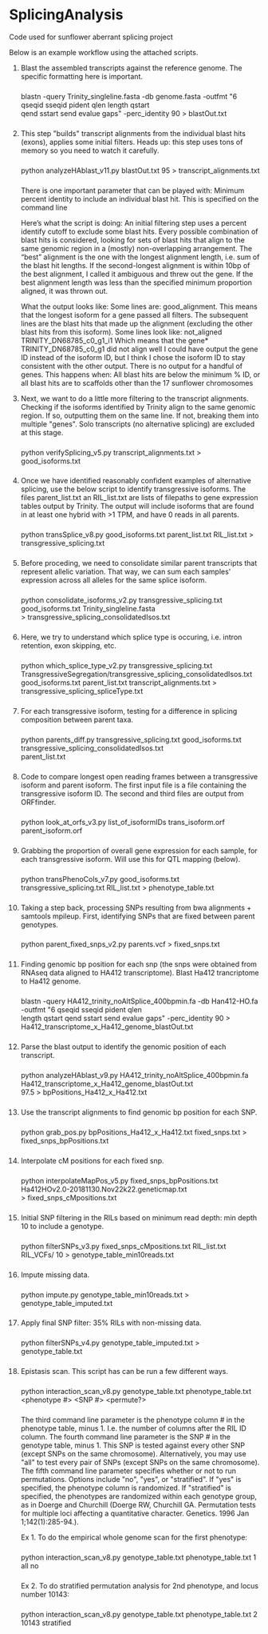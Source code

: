 # SplicingAnalysis
Code used for sunflower aberrant splicing project





Below is an example workflow using the attached scripts.





1.  Blast the assembled transcripts against the reference genome. The specific formatting here is important. 

    ###
    blastn -query Trinity_singleline.fasta -db genome.fasta -outfmt "6 qseqid sseqid pident qlen length qstart\
    	   qend sstart send evalue gaps" -perc_identity 90 > blastOut.txt
    ###





2.  This step "builds" transcript alignments from the individual blast hits (exons), applies some initial filters.
    Heads up: this step uses tons of memory so you need to watch it carefully.

    ###
    python analyzeHAblast_v11.py blastOut.txt 95 > transcript_alignments.txt
    ###

    There is one important parameter that can be played with: Minimum percent identity to include an individual 
    blast hit. This is specified on the command line

    Here’s what the script is doing: An initial filtering step uses a percent identify cutoff to exclude some blast 
    hits. Every possible combination of blast hits is considered, looking for sets of blast hits that align to the 
    same genomic region in a (mostly) non-overlapping arrangement. The “best” alignment is the one with the longest 
    alignment length, i.e. sum of the blast hit lengths. If the second-longest alignment is within 10bp of the best 
    alignment, I called it ambiguous and threw out the gene. If the best alignment length was less than the specified 
    minimum proportion aligned, it was thrown out.

    What the output looks like: Some lines are: good_alignment. This means that the longest isoform for a gene passed 
    all filters. The subsequent lines are the blast hits that made up the alignment (excluding the other blast hits 
    from this isoform). Some lines look like: not_aligned TRINITY_DN68785_c0_g1_i1 Which means that the gene* 
    TRINITY_DN68785_c0_g1 did not align well I could have output the gene ID instead of the isoform ID, but I think 
    I chose the isoform ID to stay consistent with the other output. There is no output for a handful of genes. 
    This happens when: All blast hits are below the minimum % ID, or all blast hits are to scaffolds other than the 
    17 sunflower chromosomes 


    


3.  Next, we want to do a little more filtering to the transcript alignments. Checking if the isoforms identified by 
    Trinity align to the same genomic region. If so, outputting them on the same line. If not, breaking them into 
    multiple "genes". Solo transcripts (no alternative splicing) are excluded at this stage.

    ###    
    python verifySplicing_v5.py transcript_alignments.txt > good_isoforms.txt
    ###





4.  Once we have identified reasonably confident examples of alternative splicing, use the below script to identify 
    transgressive isoforms. The files parent_list.txt an RIL_list.txt are lists of filepaths to gene expression 
    tables output by Trinity. The output will include isoforms that are found in at least one hybrid with >1 TPM, and
    have 0 reads in all parents.

    ###
    python transSplice_v8.py good_isoforms.txt parent_list.txt RIL_list.txt > transgressive_splicing.txt
    ### 





5.  Before proceding, we need to consolidate similar parent transcripts that represent allelic variation. That way, 
    we can sum each samples' expression across all alleles for the same splice isoform.
 
    ###
    python consolidate_isoforms_v2.py transgressive_splicing.txt good_isoforms.txt Trinity_singleline.fasta \
    	   > transgressive_splicing_consolidatedIsos.txt
    ###





6.  Here, we try to understand which splice type is occuring, i.e. intron retention, exon skipping, etc.

    ### 
    python which_splice_type_v2.py transgressive_splicing.txt\
    	   TransgressiveSegregation/transgressive_splicing_consolidatedIsos.txt\
	   good_isoforms.txt parent_list.txt transcript_alignments.txt > transgressive_splicing_spliceType.txt
    ###





7.  For each transgressive isoform, testing for a difference in splicing composition between parent taxa.

    ###
    python parents_diff.py transgressive_splicing.txt good_isoforms.txt transgressive_splicing_consolidatedIsos.txt\
    	   parent_list.txt 
    ###





8.  Code to compare longest open reading frames between a transgressive isoform and parent isoform. The first
    input file is a file containing the transgressive isoform ID. The second and third files are output from
    ORFfinder.

    ###
    python look_at_orfs_v3.py list_of_isoformIDs trans_isoform.orf parent_isoform.orf
    ###





9.  Grabbing the proportion of overall gene expression for each sample, for each transgressive isoform. Will 
    use this for QTL mapping (below).

    ###
    python transPhenoCols_v7.py good_isoforms.txt transgressive_splicing.txt RIL_list.txt > phenotype_table.txt
    ###





10. Taking a step back, processing SNPs resulting from bwa alignments + samtools mpileup. First, identifying 
    SNPs that are fixed between parent genotypes.

    ###
    python parent_fixed_snps_v2.py parents.vcf > fixed_snps.txt
    ###





11. Finding genomic bp position for each snp (the snps were obtained from RNAseq data aligned to HA412 transcriptome). 
    Blast Ha412 trancriptome to Ha412 genome.

    ###
    blastn -query HA412_trinity_noAltSplice_400bpmin.fa -db Han412-HO.fa -outfmt "6 qseqid sseqid pident qlen\
    	   length qstart qend sstart send evalue gaps" -perc_identity 90 > Ha412_transcriptome_x_Ha412_genome_blastOut.txt    
    ###





12. Parse the blast output to identify the genomic position of each transcript.

    ###
    python analyzeHAblast_v9.py HA412_trinity_noAltSplice_400bpmin.fa Ha412_transcriptome_x_Ha412_genome_blastOut.txt\
    97.5 > bpPositions_Ha412_x_Ha412.txt
    ###
  
 



13. Use the transcript alignments to find genomic bp position for each SNP.
    
    ###
    python grab_pos.py bpPositions_Ha412_x_Ha412.txt fixed_snps.txt > fixed_snps_bpPositions.txt
    ###





14. Interpolate cM positions for each fixed snp.

    ###
    python interpolateMapPos_v5.py fixed_snps_bpPositions.txt Ha412HOv2.0-20181130.Nov22k22.geneticmap.txt\
    	   > fixed_snps_cMpositions.txt
    ###





15. Initial SNP filtering in the RILs based on minimum read depth: min depth 10 to include a genotype.

    ###
    python filterSNPs_v3.py fixed_snps_cMpositions.txt RIL_list.txt RIL_VCFs/ 10 > genotype_table_min10reads.txt
    ###





16. Impute missing data.

    ###
    python impute.py genotype_table_min10reads.txt > genotype_table_imputed.txt
    ###





17. Apply final SNP filter: 35% RILs with non-missing data. 

    ###
    python filterSNPs_v4.py genotype_table_imputed.txt > genotype_table.txt 
    ###





18. Epistasis scan. This script has can be run a few different ways.

    ###
    python interaction_scan_v8.py genotype_table.txt phenotype_table.txt <phenotype #> <SNP #> <permute?>
    ### 

    The third command line parameter is the phenotype column # in the phenotype table, minus 1. I.e.
    the number of columns after the RIL ID column.
    The fourth command line parameter is the SNP # in the genotype table, minus 1. This SNP is tested
    against every other SNP (except SNPs on the same chromosome). Alternatively, you may use "all"
    to test every pair of SNPs (except SNPs on the same chromosome).
    The fifth command line parameter specifies whether or not to run permutations. Options include
    "no", "yes", or "stratified". If "yes" is specified, the phenotype column is randomized. If 
    "stratified" is specified, the phenotypes are randomized within each genotype group, as in
    Doerge and Churchill (Doerge RW, Churchill GA. Permutation tests for multiple loci affecting a 
    quantitative character. Genetics. 1996 Jan 1;142(1):285-94.).

    Ex 1. To do the empirical whole genome scan for the first phenotype:

    ###
    python interaction_scan_v8.py genotype_table.txt phenotype_table.txt 1 all no
    ###

    Ex 2. To do stratified permutation analysis for 2nd phenotype, and locus number 10143:

    ###
    python interaction_scan_v8.py genotype_table.txt phenotype_table.txt 2 10143 stratified
    ###
   
 

